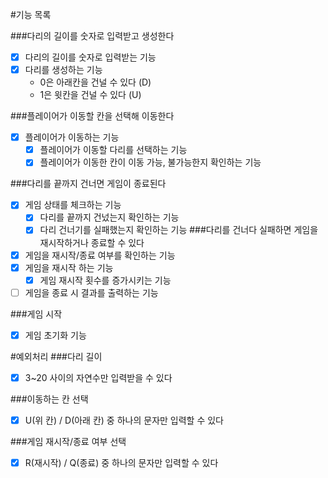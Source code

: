 #기능 목록

###다리의 길이를 숫자로 입력받고 생성한다
- [x] 다리의 길이를 숫자로 입력받는 기능
- [x] 다리를 생성하는 기능
  - 0은 아래칸을 건널 수 있다 (D)
  - 1은 윗칸을 건널 수 있다 (U)

###플레이어가 이동할 칸을 선택해 이동한다
- [x] 플레이어가 이동하는 기능
  - [x] 플레이어가 이동할 다리를 선택하는 기능
  - [x] 플레이어가 이동한 칸이 이동 가능, 불가능한지 확인하는 기능

###다리를 끝까지 건너면 게임이 종료된다
- [x] 게임 상태를 체크하는 기능
  - [x] 다리를 끝까지 건넜는지 확인하는 기능
  - [x] 다리 건너기를 실패했는지 확인하는 기능
###다리를 건너다 실패하면 게임을 재시작하거나 종료할 수 있다
- [x] 게임을 재시작/종료 여부를 확인하는 기능
- [x] 게임을 재시작 하는 기능
  - [x] 게임 재시작 횟수를 증가시키는 기능
- [ ] 게임을 종료 시 결과를 출력하는 기능

###게임 시작
- [x] 게임 초기화 기능

#예외처리
###다리 길이
- [x] 3~20 사이의 자연수만 입력받을 수 있다

###이동하는 칸 선택
- [x] U(위 칸) / D(아래 칸) 중 하나의 문자만 입력할 수 있다

###게임 재시작/종료 여부 선택
- [x] R(재시작) / Q(종료) 중 하나의 문자만 입력할 수 있다
